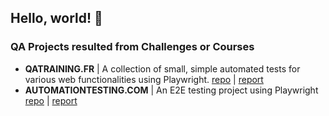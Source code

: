 Hello, world! 👋
----------------

### QA Projects resulted from Challenges or Courses 
-  <b>QATRAINING.FR</b> | A collection of small, simple automated tests for various web functionalities using Playwright. [repo](https://github.com/thomasprz/qatraining-project) | [report](https://thomasprz.github.io/qatraining-project/playwright-report/index.html)
-  <b>AUTOMATIONTESTING.COM</b> | An E2E testing project using Playwright    [repo](https://github.com/thomasprz/automationexercice) | [report]()
